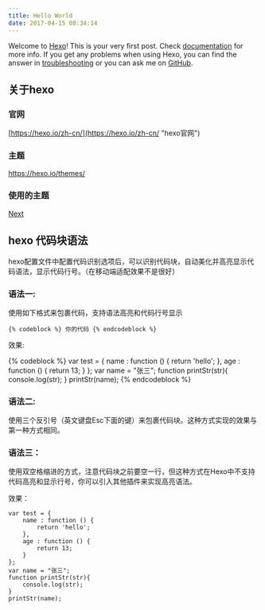 ```yaml
---
title: Hello World
date: 2017-04-15 08:34:14
---
```

Welcome to [Hexo](https://hexo.io/)! This is your very first post. Check [documentation](https://hexo.io/docs/) for more info. If you get any problems when using Hexo, you can find the answer in [troubleshooting](https://hexo.io/docs/troubleshooting.html) or you can ask me on [GitHub](https://github.com/hexojs/hexo/issues).

<!--more-->
## 关于hexo
### 官网
[https://hexo.io/zh-cn/](https://hexo.io/zh-cn/ "hexo官网")

### 主题
[https://hexo.io/themes/ ](https://hexo.io/themes/ "hexo官方主题库")

### 使用的主题
[Next](http://theme-next.iissnan.com/ "Next")

## hexo 代码块语法
hexo配置文件中配置代码识别选项后，可以识别代码块，自动美化并高亮显示代码语法，显示代码行号。（在移动端适配效果不是很好）
### 语法一:
使用如下格式来包裹代码，支持语法高亮和代码行号显示	

	{% codeblock %} 你的代码 {% endcodeblock %}
	

效果:

{% codeblock %}
var test = {
    name : function () {
        return 'hello';
    },
    age : function () {
        return 13;
    }
};
var name = "张三";
function printStr(str){
    console.log(str);
}
printStr(name);
{% endcodeblock %}

### 语法二:
使用三个反引号（英文键盘Esc下面的键）来包裹代码块。这种方式实现的效果与第一种方式相同。

### 语法三：
使用双空格缩进的方式，注意代码块之前要空一行，但这种方式在Hexo中不支持代码高亮和显示行号，你可以引入其他插件来实现高亮语法。

效果：

	var test = {
	    name : function () {
	        return 'hello';
	    },
	    age : function () {
	        return 13;
	    }
	};
	var name = "张三";
	function printStr(str){
	    console.log(str);
	}
	printStr(name);